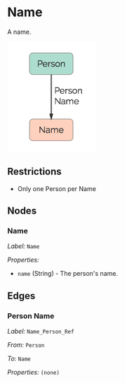 # Name
A name.

![](../img/name.png)

## Restrictions

* Only one Person per Name

## Nodes

### Name

*Label:* `Name`

*Properties:*

* `name` (String) - The person's name.

## Edges

### Person Name

*Label:* `Name_Person_Ref`

*From:* `Person`

*To:* `Name`

*Properties:* `(none)`